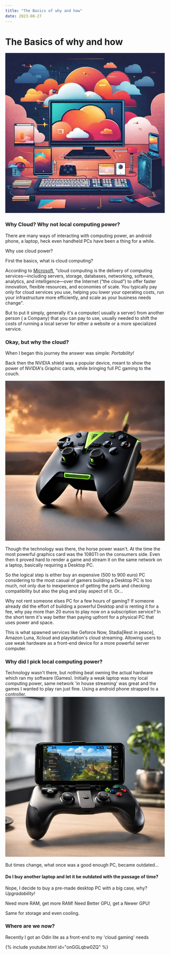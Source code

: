 ```yaml
---
title: "The Basics of why and how"
date: 2023-08-27
---
```

# The Basics of why and how
![1](/images/TheBasicsImage1.jpg)
### Why Cloud? Why not local computing power?
There are many ways of interacting with computing power, an android phone, a laptop, heck even handheld PCs have been a thing for a while. 

Why use cloud power? 

First the basics, what is cloud computing?

According to [Microsoft](https://azure.microsoft.com/en-in/resources/cloud-computing-dictionary/what-is-cloud-computing), "cloud computing is the delivery of computing services—including servers, storage, databases, networking, software, analytics, and intelligence—over the Internet (“the cloud”) to offer faster innovation, flexible resources, and economies of scale. You typically pay only for cloud services you use, helping you lower your operating costs, run your infrastructure more efficiently, and scale as your business needs change".

But to put it simply, generally it's a computer( usually a server) from another person ( a Company) that you can pay to use, usually needed to shift the costs of running a local server for either a website or a more specialized service.

### Okay, but why the cloud?
When I began this journey the answer was simple: _Portability!_

Back then the NVIDIA shield was a popular device, meant to show the power of NVIDIA's Graphic cards, while bringing full PC gaming to the couch.

![2](/images/TheBasicsImage2.jpg)

Though the technology was there, the horse power wasn't. At the time the most powerful graphics card was the 1080TI on the consumers side. Even then it proved hard to render a game and stream it on the same network on a laptop, basically requiring a Desktop PC.

So the logical step is either buy an expensive (500 to 900 euro) PC considering to the most casual of gamers building a Desktop PC is too much, not only due to inexperience of getting the parts and checking compatibility but also the plug and play aspect of it. Or...

Why not rent someone elses PC for a few hours of gaming? If someone already did the effort of building a powerful Desktop and is renting it for a fee, why pay more than 20 euros to play now on a subscription service? In the short term it's way better than paying upfront for a physical PC that uses power and space.

This is what spawned services like Geforce Now, Stadia[Rest in peace], Amazon Luna, Xcloud and playstation's cloud streaming. Allowing users to use weak hardware as a front-end device for a more powerful server computer.

### Why did I pick local computing power?   

Technology wasn't there, but nothing beat owning the actual hardware which ran my software (Games). Initially a weak laptop was my local computing power, same network 'in house streaming' was great and the games I wanted to play ran just fine. Using a android phone strapped to a controller.
![3](/images/TheBasicsImage3.JPG)

But times change, what once was a good enough PC, became outdated...

#### Do I buy another laptop and let it be outdated with the passage of time?

Nope, I decide to buy a pre-made desktop PC with a big case, why?   _Upgradability!_

Need more RAM, get more RAM!
Need Better GPU, get a Newer GPU!

Same for storage and even cooling.

### Where are we now?

Recently I got an Odin lite as a front-end to my 'cloud gaming' needs

{% include youtube.html id="onGGLqbw0ZQ" %}  

